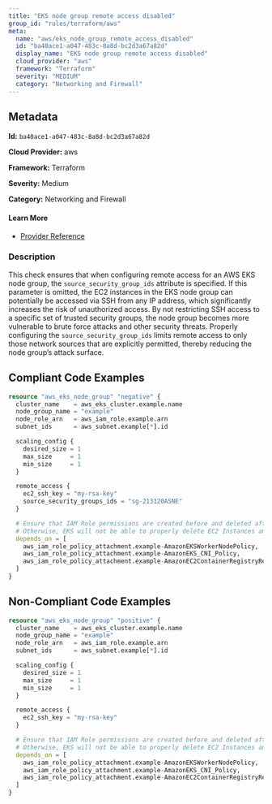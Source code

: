```yaml
---
title: "EKS node group remote access disabled"
group_id: "rules/terraform/aws"
meta:
  name: "aws/eks_node_group_remote_access_disabled"
  id: "ba40ace1-a047-483c-8a8d-bc2d3a67a82d"
  display_name: "EKS node group remote access disabled"
  cloud_provider: "aws"
  framework: "Terraform"
  severity: "MEDIUM"
  category: "Networking and Firewall"
---
```

## Metadata

**Id:** `ba40ace1-a047-483c-8a8d-bc2d3a67a82d`

**Cloud Provider:** aws

**Framework:** Terraform

**Severity:** Medium

**Category:** Networking and Firewall

#### Learn More

 - [Provider Reference](https://registry.terraform.io/providers/hashicorp/aws/latest/docs/resources/eks_node_group#remote_access)

### Description

 This check ensures that when configuring remote access for an AWS EKS node group, the `source_security_group_ids` attribute is specified. If this parameter is omitted, the EC2 instances in the EKS node group can potentially be accessed via SSH from any IP address, which significantly increases the risk of unauthorized access. By not restricting SSH access to a specific set of trusted security groups, the node group becomes more vulnerable to brute force attacks and other security threats. Properly configuring the `source_security_group_ids` limits remote access to only those network sources that are explicitly permitted, thereby reducing the node group’s attack surface.


## Compliant Code Examples
```tf
resource "aws_eks_node_group" "negative" {
  cluster_name    = aws_eks_cluster.example.name
  node_group_name = "example"
  node_role_arn   = aws_iam_role.example.arn
  subnet_ids      = aws_subnet.example[*].id

  scaling_config {
    desired_size = 1
    max_size     = 1
    min_size     = 1
  }

  remote_access {
    ec2_ssh_key = "my-rsa-key"
    source_security_groups_ids = "sg-213120ASNE"
  }

  # Ensure that IAM Role permissions are created before and deleted after EKS Node Group handling.
  # Otherwise, EKS will not be able to properly delete EC2 Instances and Elastic Network Interfaces.
  depends_on = [
    aws_iam_role_policy_attachment.example-AmazonEKSWorkerNodePolicy,
    aws_iam_role_policy_attachment.example-AmazonEKS_CNI_Policy,
    aws_iam_role_policy_attachment.example-AmazonEC2ContainerRegistryReadOnly,
  ]
}

```
## Non-Compliant Code Examples
```tf
resource "aws_eks_node_group" "positive" {
  cluster_name    = aws_eks_cluster.example.name
  node_group_name = "example"
  node_role_arn   = aws_iam_role.example.arn
  subnet_ids      = aws_subnet.example[*].id

  scaling_config {
    desired_size = 1
    max_size     = 1
    min_size     = 1
  }

  remote_access {
    ec2_ssh_key = "my-rsa-key"
  }

  # Ensure that IAM Role permissions are created before and deleted after EKS Node Group handling.
  # Otherwise, EKS will not be able to properly delete EC2 Instances and Elastic Network Interfaces.
  depends_on = [
    aws_iam_role_policy_attachment.example-AmazonEKSWorkerNodePolicy,
    aws_iam_role_policy_attachment.example-AmazonEKS_CNI_Policy,
    aws_iam_role_policy_attachment.example-AmazonEC2ContainerRegistryReadOnly,
  ]
}

```